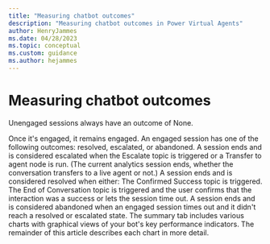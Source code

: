 ```yaml
---
title: "Measuring chatbot outcomes"
description: "Measuring chatbot outcomes in Power Virtual Agents"
author: HenryJammes
ms.date: 04/28/2023
ms.topic: conceptual
ms.custom: guidance
ms.author: hejammes
---
```


# Measuring chatbot outcomes

Unengaged sessions always have an outcome of None.

Once it's engaged, it remains engaged. An engaged session has one of the following outcomes: resolved, escalated, or abandoned.
A session ends and is considered escalated when the Escalate topic is triggered or a Transfer to agent node is run. (The current analytics session ends, whether the conversation transfers to a live agent or not.)
A session ends and is considered resolved when either:
The Confirmed Success topic is triggered.
The End of Conversation topic is triggered and the user confirms that the interaction was a success or lets the session time out.
A session ends and is considered abandoned when an engaged session times out and it didn't reach a resolved or escalated state.
The summary tab includes various charts with graphical views of your bot's key performance indicators. The remainder of this article describes each chart in more detail.
